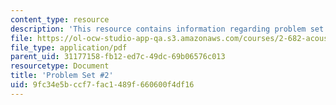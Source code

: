 ```yaml
---
content_type: resource
description: 'This resource contains information regarding problem set #2.'
file: https://ol-ocw-studio-app-qa.s3.amazonaws.com/courses/2-682-acoustical-oceanography-spring-2012/9fc34e5bccf7fac1489f660600f4df16_MIT2_682S12_Homework2.pdf
file_type: application/pdf
parent_uid: 31177158-fb12-ed7c-49dc-69b06576c013
resourcetype: Document
title: 'Problem Set #2'
uid: 9fc34e5b-ccf7-fac1-489f-660600f4df16
---
```

